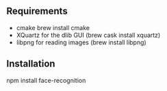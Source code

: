 ## Requirements
- cmake brew install cmake
- XQuartz for the dlib GUI (brew cask install xquartz)
- libpng for reading images (brew install libpng)

## Installation

npm install face-recognition